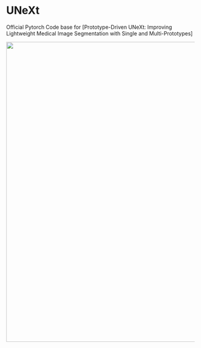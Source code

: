 # UNeXt

Official Pytorch Code base for [Prototype-Driven UNeXt: Improving Lightweight Medical Image Segmentation with Single and Multi-Prototypes]

<p align="center">
  <img src="imgs/unext.png" width="800"/>
</p>
